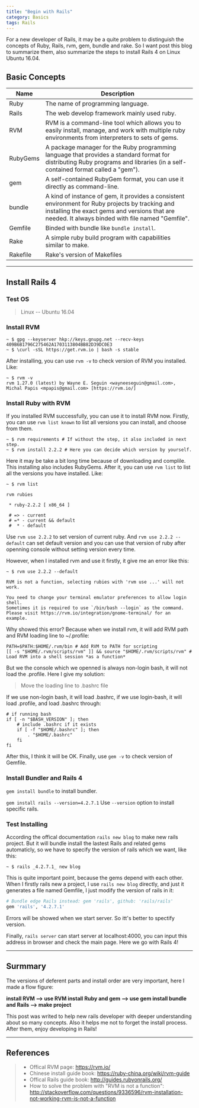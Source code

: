 ```yaml
---
title: "Begin with Rails"
category: Basics
tags: Rails
---
```


For a new developer of Rails, it may be a quite problem to distinguish the concepts of Ruby, Rails, rvm, gem, bundle and rake. So I want post this blog to summarize them, also summarize the steps to install Rails 4 on Linux Ubuntu 16.04.


## Basic Concepts

|Name|Description|
|----|-----------|
|Ruby|The name of programming language.|
|Rails|The web develop framework mainly used ruby.|
|RVM|RVM is a command-line tool which allows you to easily install, manage, and work with multiple ruby environments from interpreters to sets of gems.|
|RubyGems|A package manager for the Ruby programming language that provides a standard format for distributing Ruby programs and libraries (in a self-contained format called a "gem").|
|gem|A self-contained RubyGem format, you can use it directly as command-line.|
|bundle|A kind of instance of gem, it provides a consistent environment for Ruby projects by tracking and installing the exact gems and versions that are needed. It always binded with file named "Gemfile".|
|Gemfile|Binded with bundle like `bundle install`.|
|Rake|A simple ruby build program with capabilities similar to make.|
|Rakefile|Rake's version of Makefiles|

------------------

## Install Rails 4

### Test OS

> Linux -- Ubuntu 16.04

### Install RVM

```
~ $ gpg --keyserver hkp://keys.gnupg.net --recv-keys 409B6B1796C275462A1703113804BB82D39DC0E3
~ $ \curl -sSL https://get.rvm.io | bash -s stable
```

After installing, you can use ```rvm -v``` to check version of RVM you installed. Like:

```
~ $ rvm -v
rvm 1.27.0 (latest) by Wayne E. Seguin <wayneeseguin@gmail.com>, Michal Papis <mpapis@gmail.com> [https://rvm.io/]
```

### Install Ruby with RVM

If you installed RVM successfully, you can use it to install RVM now. Firstly, you can use ```rvm list known``` to list all versions you can install, and choose from them.

```
~ $ rvm requirements # If without the step, it also included in next step.
~ $ rvm install 2.2.2 # Here you can decide which version by yourself.
```

Here it may be take a bit long time because of downloading and complile. This installing also includes RubyGems. After it, you can use ```rvm list``` to list all the versions you have installed. Like:

```
~ $ rvm list

rvm rubies

 * ruby-2.2.2 [ x86_64 ]
 
 # => - current
 # =* - current && default
 #  * - default
``` 

Use ```rvm use 2.2.2``` to set version of current ruby. And ```rvm use 2.2.2 --default``` can set default version and you can use that version of ruby after openning console without setting version every time.

However, when I installed rvm and use it firstly, it give me an error like this:

```
~ $ rvm use 2.2.2 --default

RVM is not a function, selecting rubies with 'rvm use ...' will not work.

You need to change your terminal emulator preferences to allow login shell.
Sometimes it is required to use `/bin/bash --login` as the command.
Please visit https://rvm.io/integration/gnome-terminal/ for an example.

```

Why showed this error? Because when we install rvm, it will add RVM path and RVM loading line to ~/.profile:

```
PATH=$PATH:$HOME/.rvm/bin # Add RVM to PATH for scripting
[[ -s "$HOME/.rvm/scripts/rvm" ]] && source "$HOME/.rvm/scripts/rvm" # Load RVM into a shell session *as a function* 
```
But we the console which we openned is always non-login bash, it will not load the .profile. Here I give my solution:

> Move the loading line to .bashrc file

If we use non-login bash, it will load .bashrc, if we use login-bash, it will load .profile, and load .bashrc through:

```
# if running bash
if [ -n "$BASH_VERSION" ]; then
    # include .bashrc if it exists
    if [ -f "$HOME/.bashrc" ]; then
        . "$HOME/.bashrc"
    fi
fi
```

After this, I think it will be OK. Finally, use ```gem -v``` to check version of Gemfile.

### Install Bundler and Rails 4

```gem install bundle``` to install bundler.

```gem install rails --version=4.2.7.1``` Use ```--version``` option to install specific rails.

### Test Installing

According the offical documentation ```rails new blog``` to make new rails project. But it will bundle install the lastest Rails and related gems automaticly, so we have to specify the version of rails which we want, like this:

```
~ $ rails _4.2.7.1_ new blog
```

This is quite important point, because the gems depend with each other. When I firstly rails new a project, I use ```rails new blog``` directly, and just it generates a file named Gemfile, I just modify the version of rails in it:

```ruby
# Bundle edge Rails instead: gem 'rails', github: 'rails/rails'
gem 'rails', '4.2.7.1'
```

Errors will be showed when we start server. So itt's better to spectify version.

Finally, ```rails server``` can start server at localhost:4000, you can input this address in browser and check the main page. Here we go with Rails 4!

------------------

## Surmmary

The versions of deferent parts and install order are very important, here I made a flow figure:

<strong>install RVM --> use RVM install Ruby and gem --> use gem install bundle and Rails --> make project</strong>

This post was writed to help new rails developer with deeper understanding about so many concepts. Also it helps me not to forget the install process. After them, enjoy developing in Rails!

---------------------

## References

> * Offical RVM page: https://rvm.io/
> * Chinese install guide book: https://ruby-china.org/wiki/rvm-guide
> * Offical Rails guide book: http://guides.rubyonrails.org/
> * How to solve the problem with "RVM is not a function": http://stackoverflow.com/questions/9336596/rvm-installation-not-working-rvm-is-not-a-function
